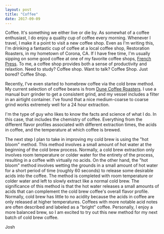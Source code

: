 ```yaml
---
layout: post
title: "Coffee"
date: 2017-09-09
---
```


Coffee. It's something we either live or die by. As somewhat of a coffee enthusiast, I do enjoy a quality cup of coffee every morning. Whenever I travel, I make it a point to visit a new coffee shop. Even as I'm writing this, I'm drinking a fantastic cup of coffee at a local coffee shop, Restoration Roasters, in my hometown of Corona, CA. If I have free time, I'm usually sipping on some good coffee at one of my favorite coffee shops, <a href="https://www.dunecoffeeroasters.com/pages/locations" target="blank">French Press</a>. To me, a coffee shop provides both a sense of productivity and relaxtion. Need to study? Coffee shop. Want to talk? Coffee Shop. Just bored? Coffee Shop. 

Recently, I've even started to homebrew coffee via the cold brew method. My current selection of coffee beans is from <a href="https://www.dunecoffeeroasters.com/" target="blank">Dune Coffee Roasters</a>. I use a manual burr grinder to get a consistent grind, and my vessel includes a filter in an airtight container. I've found that a nice medium-coarse to coarse grind works extremely well for a 24 hour extraction. 

I'm the type of guy who likes to know the facts and science of what I do. In this case, that includes the chemistry of coffee. Everything from the different flavor profiles associated with different extraction times, the acids in coffee, and the temperature at which coffee is brewed.

The next step I plan to take in improving my cold brew is using the "hot bloom" method. This method involves a small amount of hot water at the beginning of the cold brew process. Normally, a cold brew extraction only involves room temperature or colder water for the entirety of the process, resulting in a coffee with virtually no acids. On the other hand, the "hot bloom" method involves wetting the grounds in a small amount of hot water for a short period of time (roughly 60 seconds) to release some desirable acids into the coffee. The method is completed with room temperature or colder water and left to slowly extract like a normal cold brew. The significance of this method is that the hot water releases a small amounts of acids that can complement the cold brew coffee's overall flavor profile. Normally, cold brew has little to no acidity because the acids in coffee are only released at higher temperatures. Coffees with more notable acid notes are often described and labeled as a "bright" coffee. Personally, I enjoy a more balanced brew, so I am excited to try out this new method for my next batch of cold brew coffee. 

Josh
